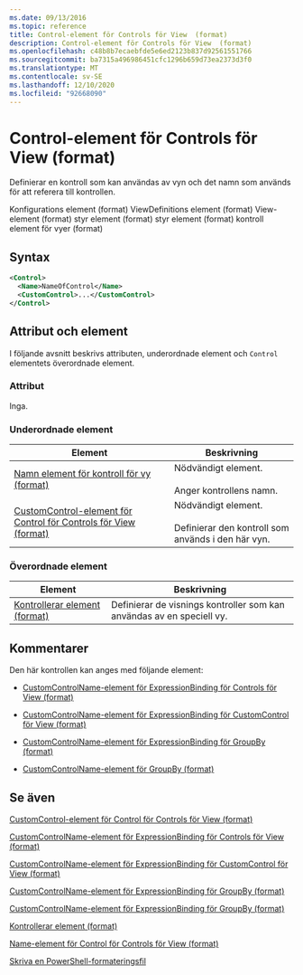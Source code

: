 ```yaml
---
ms.date: 09/13/2016
ms.topic: reference
title: Control-element för Controls för View  (format)
description: Control-element för Controls för View  (format)
ms.openlocfilehash: c48b8b7ecaebfde5e6ed2123b837d92561551766
ms.sourcegitcommit: ba7315a496986451cfc1296b659d73ea2373d3f0
ms.translationtype: MT
ms.contentlocale: sv-SE
ms.lasthandoff: 12/10/2020
ms.locfileid: "92668090"
---
```

# <a name="control-element-for-controls-for-view--format"></a>Control-element för Controls för View  (format)

Definierar en kontroll som kan användas av vyn och det namn som används för att referera till kontrollen.

Konfigurations element (format) ViewDefinitions element (format) View-element (format) styr element (format) styr element (format) kontroll element för vyer (format)

## <a name="syntax"></a>Syntax

```xml
<Control>
  <Name>NameOfControl</Name>
  <CustomControl>...</CustomControl>
</Control>
```

## <a name="attributes-and-elements"></a>Attribut och element

I följande avsnitt beskrivs attributen, underordnade element och `Control` elementets överordnade element.

### <a name="attributes"></a>Attribut

Inga.

### <a name="child-elements"></a>Underordnade element

|Element|Beskrivning|
|-------------|-----------------|
|[Namn element för kontroll för vy (format)](./name-element-for-control-for-controls-for-view-format.md)|Nödvändigt element.<br /><br /> Anger kontrollens namn.|
|[CustomControl-element för Control för Controls för View (format)](./customcontrol-element-for-control-for-controls-for-view-format.md)|Nödvändigt element.<br /><br /> Definierar den kontroll som används i den här vyn.|

### <a name="parent-elements"></a>Överordnade element

|Element|Beskrivning|
|-------------|-----------------|
|[Kontrollerar element (format)](./controls-element-for-view-format.md)|Definierar de visnings kontroller som kan användas av en speciell vy.|

## <a name="remarks"></a>Kommentarer

Den här kontrollen kan anges med följande element:

- [CustomControlName-element för ExpressionBinding för Controls för View (format)](./customcontrolname-element-for-expressionbinding-for-controls-for-view-format.md)

- [CustomControlName-element för ExpressionBinding för CustomControl för View (format)](./customcontrolname-element-for-expressionbinding-for-customcontrol-for-view-format.md)

- [CustomControlName-element för ExpressionBinding för GroupBy (format)](./customcontrolname-element-for-expressionbinding-for-groupby-format.md)

- [CustomControlName-element för GroupBy (format)](./customcontrolname-element-for-groupby-format.md)

## <a name="see-also"></a>Se även

[CustomControl-element för Control för Controls för View (format)](./customcontrol-element-for-control-for-controls-for-view-format.md)

[CustomControlName-element för ExpressionBinding för Controls för View (format)](./customcontrolname-element-for-expressionbinding-for-controls-for-view-format.md)

[CustomControlName-element för ExpressionBinding för CustomControl för View (format)](./customcontrolname-element-for-expressionbinding-for-customcontrol-for-view-format.md)

[CustomControlName-element för ExpressionBinding för GroupBy (format)](./customcontrolname-element-for-expressionbinding-for-groupby-format.md)

[CustomControlName-element för ExpressionBinding för GroupBy (format)](./customcontrolname-element-for-expressionbinding-for-groupby-format.md)

[Kontrollerar element (format)](./controls-element-for-view-format.md)

[Name-element för Control för Controls för View (format)](./name-element-for-control-for-controls-for-view-format.md)

[Skriva en PowerShell-formateringsfil](./writing-a-powershell-formatting-file.md)
